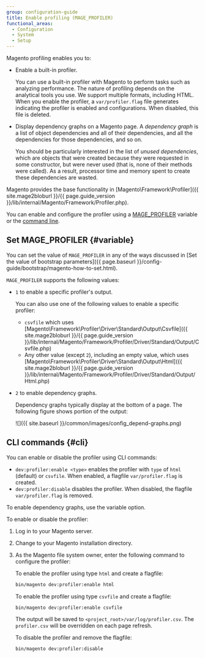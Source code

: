 ```yaml
---
group: configuration-guide
title: Enable profiling (MAGE_PROFILER)
functional_areas:
  - Configuration
  - System
  - Setup
---
```


Magento profiling enables you to:

-  Enable a built-in profiler.

   You can use a built-in profiler with Magento to perform tasks such as analyzing performance. The nature of profiling depends on the analytical tools you use. We support multiple formats, including HTML. When you enable the profiler, a `var/profiler.flag` file generates indicating the profiler is enabled and configurations. When disabled, this file is deleted.

-  Display dependency graphs on a Magento page. A *dependency graph* is a list of object dependencies and all of their dependencies, and all the dependencies for those dependencies, and so on.

   You should be particularly interested in the list of *unused dependencies*, which are objects that were created because they were requested in some constructor, but were never used (that is, none of their methods were called). As a result, processor time and memory spent to create these dependencies are wasted.

Magento provides the base functionality in [Magento\\Framework\\Profiler]({{ site.mage2bloburl }}/{{ page.guide_version }}/lib/internal/Magento/Framework/Profiler.php).

You can enable and configure the profiler using a [MAGE_PROFILER](#variable) variable or the [command line](#cli).

## Set MAGE_PROFILER {#variable}

You can set the value of `MAGE_PROFILER` in any of the ways discussed in [Set the value of bootstrap parameters]({{ page.baseurl }}/config-guide/bootstrap/magento-how-to-set.html).

`MAGE_PROFILER` supports the following values:

-  `1` to enable a specific profiler's output.

   You can also use one of the following values to enable a specific profiler:

   -  `csvfile` which uses [Magento\\Framework\\Profiler\\Driver\\Standard\\Output\\Csvfile]({{ site.mage2bloburl }}/{{ page.guide_version }}/lib/internal/Magento/Framework/Profiler/Driver/Standard/Output/Csvfile.php)
   -  Any other value (except `2`), including an empty value, which uses [Magento\\Framework\\Profiler\\Driver\\Standard\\Output\\Html]({{ site.mage2bloburl }}/{{ page.guide_version }}/lib/internal/Magento/Framework/Profiler/Driver/Standard/Output/Html.php)

-  `2` to enable dependency graphs.

   Dependency graphs typically display at the bottom of a page. The following figure shows portion of the output:

   ![]({{ site.baseurl }}/common/images/config_depend-graphs.png)

## CLI commands {#cli}

You can enable or disable the profiler using CLI commands:

-  `dev:profiler:enable <type>` enables the profiler with `type` of `html` (default) or `csvfile`. When enabled, a flagfile `var/profiler.flag` is created.
-  `dev:profiler:disable` disables the profiler. When disabled, the flagfile `var/profiler.flag` is removed.

To enable dependency graphs, use the variable option.

To enable or disable the profiler:

1. Log in to your Magento server.
1. Change to your Magento installation directory.
1. As the Magento file system owner, enter the following command to configure the profiler:

   To enable the profiler using type `html` and create a flagfile:

   ```bash
   bin/magento dev:profiler:enable html
   ```

   To enable the profiler using type `csvfile` and create a flagfile:

   ```bash
   bin/magento dev:profiler:enable csvfile
   ```

   The output will be saved to `<project_root>/var/log/profiler.csv`. The `profiler.csv` will be overridden on each page refresh.

   To disable the profiler and remove the flagfile:

   ```bash
   bin/magento dev:profiler:disable
   ```
